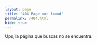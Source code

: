 ```yaml
---
layout: page
title: "404 Page not found"
permalink: /404.html
hide: true
---
```


Ups, la página que buscas no se encuentra.
